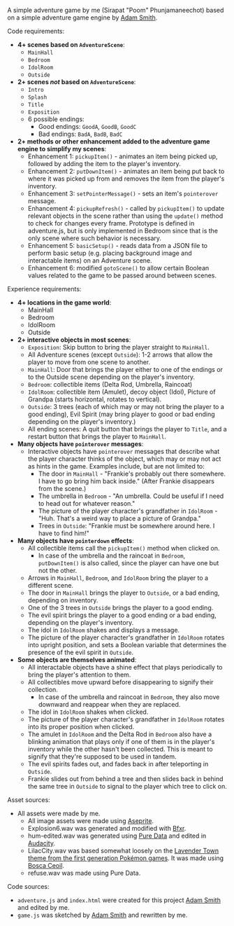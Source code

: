 A simple adventure game by me (Sirapat "Poom" Phunjamaneechot) based on a simple adventure game engine by [Adam Smith](https://github.com/rndmcnlly).

Code requirements:
- **4+ scenes based on `AdventureScene`**:
    - `MainHall`
    - `Bedroom`
    - `IdolRoom`
    - `Outside`
- **2+ scenes *not* based on `AdventureScene`**:
    - `Intro`
    - `Splash`
    - `Title`
    - `Exposition`
    - 6 possible endings:
        - Good endings: `GoodA`, `GoodB`, `GoodC`
        - Bad endings: `BadA`, `BadB`, `BadC`
- **2+ methods or other enhancement added to the adventure game engine to simplify my scenes**:
    - Enhancement 1: `pickupItem()` - animates an item being picked up, followed by adding the item to the player's inventory.
    - Enhancement 2: `putDownItem()` - animates an item being put back to where it was picked up from and removes the item from the player's inventory.
    - Enhancement 3: `setPointerMessage()` - sets an item's `pointerover` message.
    - Enhancement 4: `pickupRefresh()` - called by `pickupItem()` to update relevant objects in the scene rather than using the `update()` method to check for changes every frame. Prototype is defined in adventure.js, but is only implemented in Bedroom since that is the only scene where such behavior is necessary.
    - Enhancement 5: `basicSetup()` - reads data from a JSON file to perform basic setup (e.g. placing background image and interactable items) on an Adventure scene.
    - Enhancement 6: modified `gotoScene()` to allow certain Boolean values related to the game to be passed around between scenes.


Experience requirements:
- **4+ locations in the game world**:
    - MainHall
    - Bedroom
    - IdolRoom
    - Outside
- **2+ interactive objects in most scenes**:
    - `Exposition`: Skip button to bring the player straight to `MainHall`.
    - All Adventure scenes (except `Outside`): 1-2 arrows that allow the player to move from one scene to another.
    - `MainHall`: Door that brings the player either to one of the endings or to the Outside scene depending on the player's inventory.
    - `Bedroom`: collectible items (Delta Rod, Umbrella, Raincoat)
    - `IdolRoom`: collectible item (Amulet), decoy object (Idol), Picture of Grandpa (starts horizontal, rotates to vertical).
    - `Outside`: 3 trees (each of which may or may not bring the player to a good ending), Evil Spirit (may bring player to good or bad ending depending on the player's inventory.)
    - All ending scenes: A quit button that brings the player to `Title`, and a restart button that brings the player to `MainHall`.
- **Many objects have `pointerover` messages**:
    - Interactive objects have `pointerover` messages that describe what the player character thinks of the object, which may or may not act as hints in the game. Examples include, but are not limited to:
        - The door in `MainHall` - "Frankie's probably out there somewhere. I have to go bring him back inside." (After Frankie disappears from the scene.)
        - The umbrella in `Bedroom` - "An umbrella. Could be useful if I need to head out for whatever reason."
        - The picture of the player character's grandfather in `IdolRoom` - "Huh. That's a weird way to place a picture of Grandpa."
        - Trees in `Outside`: "Frankie must be somewhere around here. I have to find him!"
- **Many objects have `pointerdown` effects**:
    - All collectible items call the `pickupItem()` method when clicked on.
        - In case of the umbrella and the raincoat in `Bedroom`, `putDownItem()` is also called, since the player can have one but not the other.
    - Arrows in `MainHall`, `Bedroom`, and `IdolRoom` bring the player to a different scene.
    - The door in `MainHall` brings the player to `Outside`, or a bad ending, depending on inventory.
    - One of the 3 trees in `Outside` brings the player to a good ending.
    - The evil spirit brings the player to a good ending or a bad ending, depending on the player's inventory.
    - The idol in `IdolRoom` shakes and displays a message.
    - The picture of the player character's grandfather in `IdolRoom` rotates into upright position, and sets a Boolean variable that determines the presence of the evil spirit in `Outside`.
- **Some objects are themselves animated**:
    - All interactable objects have a shine effect that plays periodically to bring the player's attention to them.
    - All collectibles move upward before disappearing to signify their collection.
        - In case of the umbrella and raincoat in `Bedroom`, they also move downward and reappear when they are replaced.
    - The idol in `IdolRoom` shakes when clicked.
    - The picture of the player character's grandfather in `IdolRoom` rotates into its proper position when clicked.
    - The amulet in `IdolRoom` and the Delta Rod in `Bedroom` also have a blinking animation that plays only if one of them is in the player's inventory while the other hasn't been collected. This is meant to signify that they're supposed to be used in tandem.
    - The evil spirits fades out, and fades back in after teleporting in `Outside`.
    - Frankie slides out from behind a tree and then slides back in behind the same tree in `Outside` to signal to the player which tree to click on.


Asset sources:
- All assets were made by me.
    - All image assets were made using [Aseprite](https://dacap.itch.io/aseprite).
    - Explosion6.wav was generated and modified with [Bfxr](https://www.bfxr.net/).
    - hum-edited.wav was generated using [Pure Data](https://puredata.info/) and edited in [Audacity](https://www.audacityteam.org/).
    - LilacCity.wav was based somewhat loosely on the [Lavender Town theme from the first generation Pokémon games](https://www.youtube.com/watch?v=JNJJ-QkZ8cM). It was made using [Bosca Ceoil](https://terrycavanagh.itch.io/bosca-ceoil).
    - refuse.wav was made using Pure Data.

Code sources:
- `adventure.js` and `index.html` were created for this project [Adam Smith](https://github.com/rndmcnlly) and edited by me.
- `game.js` was sketched by [Adam Smith](https://github.com/rndmcnlly) and rewritten by me.